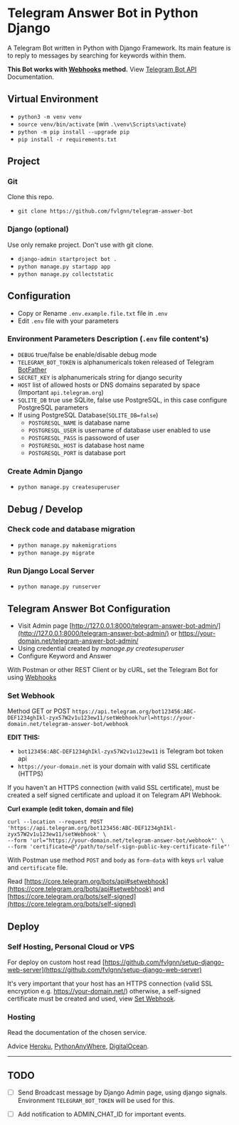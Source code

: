 # Telegram Answer Bot in Python Django
A Telegram Bot written in Python with Django Framework. Its main feature is to reply to messages by searching for keywords within them.

**This Bot works with [Webhooks](https://core.telegram.org/bots/api#setwebhook) method.** View [Telegram Bot API](https://core.telegram.org/bots/api) Documentation. 


## Virtual Environment

- `python3 -m venv venv`
- `source venv/bin/activate` (win `.\venv\Scripts\activate`)
- `python -m pip install --upgrade pip`
- `pip install -r requirements.txt`


## Project 


### Git

Clone this repo.

- `git clone https://github.com/fvlgnn/telegram-answer-bot`


### Django (optional)

Use only remake project. Don't use with git clone.

- `django-admin startproject bot .`
- `python manage.py startapp app`
- `python manage.py collectstatic`


## Configuration

- Copy or Rename `.env.example.file.txt` file in `.env`
- Edit `.env` file with your parameters


### Environment Parameters Description (`.env` file content's)

- `DEBUG` true/false be enable/disable debug mode
- `TELEGRAM_BOT_TOKEN` is alphanumericals token released of Telegram [BotFather](https://core.telegram.org/bots#3-how-do-i-create-a-bot)
- `SECRET_KEY` is alphanumericals string for django security
- `HOST` list of allowed hosts or DNS domains separated by space (Important `api.telegram.org`)
- `SQLITE_DB` true use SQLite, false use PostgreSQL, in this case configure PostgreSQL parameters
- If using PostgreSQL Database(`SQLITE_DB=false`)
    - `POSTGRESQL_NAME` is database name
    - `POSTGRESQL_USER` is username of database user enabled to use
    - `POSTGRESQL_PASS` is passoword of user
    - `POSTGRESQL_HOST` is database host name
    - `POSTGRESQL_PORT` is database port 


### Create Admin Django

- `python manage.py createsuperuser`


## Debug / Develop


### Check code and database migration

- `python manage.py makemigrations`
- `python manage.py migrate`

### Run Django Local Server

- `python manage.py runserver`


## Telegram Answer Bot Configuration

- Visit Admin page [http://127.0.0.1:8000/telegram-answer-bot-admin/](http://127.0.0.1:8000/telegram-answer-bot-admin/) or https://your-domain.net/telegram-answer-bot-admin/
- Using credential created by _manage.py createsuperuser_
- Configure Keyword and Answer

With Postman or other REST Client or by cURL, set the Telegram Bot for using [Webhooks](https://core.telegram.org/bots/api#setwebhook)


### Set Webhook

Method GET or POST `https://api.telegram.org/bot123456:ABC-DEF1234ghIkl-zyx57W2v1u123ew11/setWebhook?url=https://your-domain.net/telegram-answer-bot/webhook`

**EDIT THIS:**

- `bot123456:ABC-DEF1234ghIkl-zyx57W2v1u123ew11` is Telegram bot token api
- `https://your-domain.net` is your domain with valid SSL certificate (HTTPS)


If you haven't an HTTPS connection (with valid SSL certificate), must be created a self signed certificate and upload it on Telegram API Webhook.

**Curl example (edit token, domain and file)** 

```
curl --location --request POST 'https://api.telegram.org/bot123456:ABC-DEF1234ghIkl-zyx57W2v1u123ew11/setWebhook' \
--form 'url="https://your-domain.net/telegram-answer-bot/webhook"' \
--form 'certificate=@"/path/to/self-sign-public-key-certificate-file"'
```

With Postman use method `POST` and `body` as `form-data` with keys `url` value and `certificate` file. 

Read [https://core.telegram.org/bots/api#setwebhook](https://core.telegram.org/bots/api#setwebhook) and [https://core.telegram.org/bots/self-signed](https://core.telegram.org/bots/self-signed)


## Deploy


### Self Hosting, Personal Cloud or VPS

For deploy on custom host read [https://github.com/fvlgnn/setup-django-web-server](https://github.com/fvlgnn/setup-django-web-server)

It's very important that your host has an HTTPS connection (valid SSL encryption e.g. https://your-domain.net/) otherwise, a self-signed certificate must be created and used, view [Set Webhook](#set-webhook).


### Hosting

Read the documentation of the chosen service.

Advice [Heroku](https://www.heroku.com/), [PythonAnyWhere](https://eu.pythonanywhere.com), [DigitalOcean](https://www.digitalocean.com/).


----

## TODO

- [ ] Send Broadcast message by Django Admin page, using django signals. Environment `TELEGRAM_BOT_TOKEN` will be used for this.
- [ ] Add notification to ADMIN_CHAT_ID for important events.

